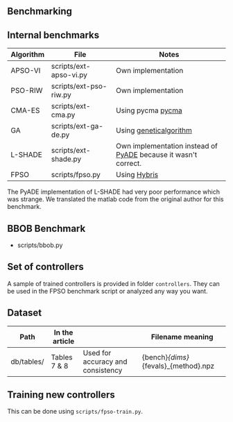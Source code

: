 ## Benchmarking

## Internal benchmarks

| Algorithm   | File                   |Notes   |
|-------------|------------------------|--------|
| APSO-VI     | scripts/ext-apso-vi.py | Own implementation |
| PSO-RIW     | scripts/ext-pso-riw.py | Own implementation |
| CMA-ES      | scripts/ext-cma.py     | Using pycma [pycma](https://github.com/CMA-ES/pycma)|
| GA          | scripts/ext-ga-de.py   | Using [geneticalgorithm](https://github.com/rmsolgi/geneticalgorithm) |
| L-SHADE     | scripts/ext-shade.py   | Own implementation instead of [PyADE](https://github.com/xKuZz/pyade) because it wasn't correct.|
| FPSO        | scripts/fpso.py        | Using [Hybris](https://github.com/Kaeryv/Hybris) |

The PyADE implementation of L-SHADE had very poor performance which was strange.
We translated the matlab code from the original author for this benchmark.

## BBOB Benchmark

- scripts/bbob.py

## Set of controllers

A sample of trained controllers is provided in folder `controllers`.
They can be used in the FPSO benchmark script or analyzed any way you want.

## Dataset

| Path       | In the article |                                   | Filename meaning                     |
|------------|----------------|-----------------------------------|--------------------------------------|
| db/tables/ | Tables 7 & 8   | Used for accuracy and consistency | {bench}_{dims}_{fevals}_{method}.npz |

## Training new controllers

This can be done using `scripts/fpso-train.py`.
